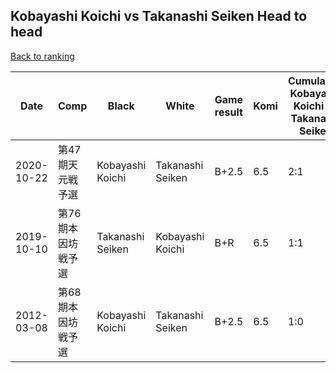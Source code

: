 ## Kobayashi Koichi vs Takanashi Seiken Head to head

[Back to ranking](../../index.md)




| **Date** | **Comp** | **Black** | **White** | **Game result** | **Komi** | **Cumulative Kobayashi Koichi vs Takanashi Seiken** | **Kobayashi Koichi streak** | **Takanashi Seiken streak** | 
| --- | --- | --- | --- | --- | --- | --- | --- | --- |
| 2020-10-22 | 第47期天元戦予選 | Kobayashi Koichi | Takanashi Seiken | B+2.5 | 6.5 | 2:1 | 1 | 0 | 
| 2019-10-10 | 第76期本因坊戦予選 | Takanashi Seiken | Kobayashi Koichi | B+R | 6.5 | 1:1 | 0 | 1 | 
| 2012-03-08 | 第68期本因坊戦予選 | Kobayashi Koichi | Takanashi Seiken | B+2.5 | 6.5 | 1:0 | 1 | 0 |




